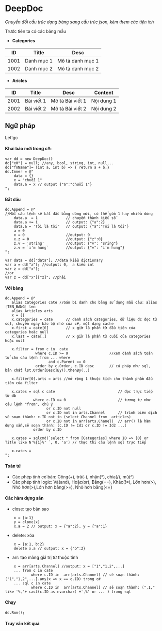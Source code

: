 # DeepDoc
*Chuyển đổi cấu trúc dạng bảng sang cấu trúc json, kèm them các tiện ích*



Trước tiên ta có các bảng mẫu

- **Categories**

ID | Title | Desc
------------ | ------------- | -------------
1001 | Danh mục 1 | Mô tả danh mục 1
1002 | Danh mục 2 | Mô tả danh mục 2

- **Aricles**

ID | Title | Desc | Content
------------ | ------------- | ------------- | ---------
2001 | Bài viết 1 | Mô tả Bài viết 1 | Nội dung 1
2002 | Bài viết 2 | Mô tả Bài viết 2 | Nội dung 2


## Ngữ pháp
Let'go

#### Khai báo mới trong c#:
```
var dd = new DeepDoc()
dd["x0"] = null; //any, bool, string, int, null... 
dd["fnName"]= (int a, int b) => { return a + b;}
dd.Inner = @"
    data = {}
    x = "chuỗi 1"
    data.a = x // output {"a":"chuỗi 1"}
";

```

#### Bắt đầu
```
dd.Append = @"
//Mỗi câu lệnh sẽ bắt đầu bằng dòng mới, có thể gồm 1 hay nhiều dòng
    data.a  = 1             // chuyển thành kiểu số
    data.a += 1             // output: {"a":2}
    data.a = 'Tôi là tôi'   // output: {"a":"Tôi là tôi"}
    a = 0
    x = 0                   //output: 0
    x.z = 0                 //output: {"z":0}
    z.v = 'string'          //output: {"v": "sring"}
    z.v = `i'm hung`        //output: {"v": "i'm hung"}
";

var data = dd["data"]; //data kiểu dictionary
var a = dd["a"]; //output: 0,  a kiểu int
var z = dd["x"]; 
//or
var z = dd["x"]["z]"; //phải  
```

#### Với bảng
```
dd.Append = @"
   alias Categories cate //Gán bí danh cho bảng sử dụng mẫu câu: alias [TEN_BANG] ten
   alias Articles arts
   x = {}
   x.categories = cate      // danh sách categories, dữ liệu đc đọc từ sql, chuyển ngay bào bộ nhớ của c#, một dạng cache
   x.first = cate[0]        // x giờ là phần từ đầu tiên của categories hoặc null
   x.last = cate[.]         // x giờ là phần từ cuối của categories hoặc null
   
   x.filter = from c in  cate 
              where c.ID >= 0                   //xem dánh sách toán tử cho câu lệnh from ... where 
                    and c.Parent == 0
              order by c.Order, c.ID desc       // cú pháp như sql, bản chất lst.Order[Desc]By().thenBy(..)
              
   x.filter[0].arts = arts //mở rộng 1 thuộc tích cho thành phần đầu tiên của filter
   
   x.cates = sql c cate                             // đọc trực tiếp từ db
             where c.ID >= 0                        // tương tự như câu lệnh "from", chú ý
                   or c.ID not null
                   or c.ID not in arts.Channel      // trình biên dịch sẽ soạn thành: c.ID not in (select Channel from  articles)
                   or c.ID not in arr(arts.Chanel)  // arr() là hàm dựng sẵn,sẽ soạn thành: (c.ID != Id1 or c.ID != Id2 ...) 
             order by c.ID
   
   x.cates = sqlcmd(`select * from [Categories] where ID => {0} or Title like N'%{1}%' `, 0, 'a') // thực thi câu lệnh sql trực tiếp
   
   x.cates = 
";
```
#### Toán tử
- Các phép tính cơ bản: Cộng(+), trừ(-), nhân(\*), chia(/), mũ(^)
- Các phép tính logic: Và(and), Hoặc(or), Bằng(==), Khác(!=), Lớn hơn(>), Nhỏ hơn(>),Lớn hơn bằng(>=), Nhỏ hơn bằng(<=)

#### Các hàm dựng sẵn
- close: tạo bản sao
```
    x = {a:1}
    y = clone(x)
    x.a = 2 // output: x = {"a":2}, y = {"a":1}
```
- delete: xóa 
```
    x = {a:1, b:2}
    delete x.a // output: x = {"b":2}
```
- arr: tạo mảng giá trị từ thuộc tính
```
    x = arr[arts.Channel] //output: x = ["1","1,2",...]
    ... from c in cate
            where c.ID in  arr[arts.Channel] // sẽ soạn thành: ["1","1,2",...].any(x => x == c.ID) trong c#
    ... sql c in cate
            where c.ID in  arr[arts.Channel] // sẽ soạn thành: (",1," like '%,'+ cast(c.ID as nvarchar) +',%' or ... ) trong sql
```

#### Chạy
```
dd.Run();
```

#### Truy vấn kết quả
```


```





